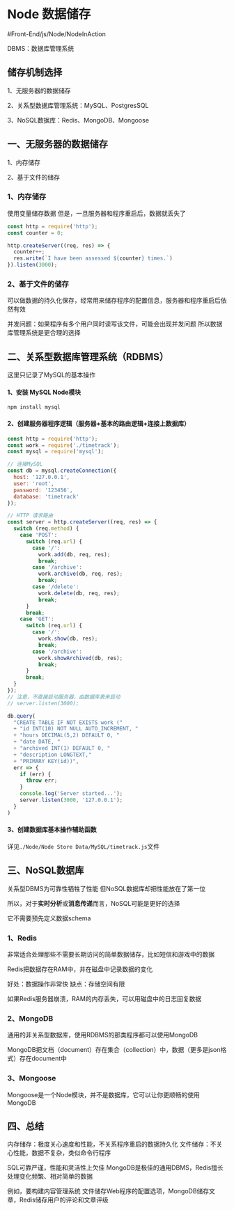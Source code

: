 # Node 数据储存
#Front-End/js/Node/NodeInAction

DBMS：数据库管理系统

## 储存机制选择
1、无服务器的数据储存

2、关系型数据库管理系统：MySQL、PostgresSQL

3、NoSQL数据库：Redis、MongoDB、Mongoose


## 一、无服务器的数据储存
1、内存储存

2、基于文件的储存

### 1、内存储存
使用变量储存数据
但是，一旦服务器和程序重启后，数据就丢失了
```js
const http = require('http');
const counter = 0;

http.createServer((req, res) => {
  counter++;
  res.write(`I have been assessed ${counter} times.`)
}).listen(3000);
```


### 2、基于文件的储存
可以做数据的持久化保存，经常用来储存程序的配置信息，服务器和程序重启后依然有效

并发问题：如果程序有多个用户同时读写该文件，可能会出现并发问题
所以数据库管理系统是更合理的选择


## 二、关系型数据库管理系统（RDBMS）
这里只记录了MySQL的基本操作

#### 1、安装 MySQL Node模块
```
npm install mysql
```

#### 2、创建服务器程序逻辑（服务器+基本的路由逻辑+连接上数据库）
```js
const http = require('http');
const work = require('./timetrack');
const mysql = require('mysql');

// 连接MySQL
const db = mysql.createConnection({
  host: '127.0.0.1',
  user: 'root',
  password: '123456',
  database: 'timetrack'
});

// HTTP 请求路由
const server = http.createServer((req, res) => {
  switch (req.method) {
    case 'POST':
      switch (req.url) {
        case '/':
          work.add(db, req, res);
          break;
        case '/archive':
          work.archive(db, req, res);
          break;
        case '/delete':
          work.delete(db, req, res);
          break;
      }
      break;
    case 'GET':
      switch (req.url) {
        case '/':
          work.show(db, res);
          break;
        case '/archive':
          work.showArchived(db, res);
          break;
      }
      break;
  }
});
// 注意，不直接启动服务器，由数据库表来启动
// server.listen(3000);

db.query(
  "CREATE TABLE IF NOT EXISTS work (" 
  + "id INT(10) NOT NULL AUTO_INCREMENT, " 
  + "hours DECIMAL(5,2) DEFAULT 0, " 
  + "date DATE, " 
  + "archived INT(1) DEFAULT 0, " 
  + "description LONGTEXT,"
  + "PRIMARY KEY(id))",
  err => {
    if (err) {
      throw err;
    }
    console.log('Server started...');
    server.listen(3000, '127.0.0.1');
  }
)
```

#### 3、创建数据库基本操作辅助函数

详见`./Node/Node Store Data/MySQL/timetrack.js`文件

## 三、NoSQL数据库
关系型DBMS为可靠性牺牲了性能
但NoSQL数据库却把性能放在了第一位

所以，对于**实时分析**或**消息传递**而言，NoSQL可能是更好的选择

它不需要预先定义数据schema

### 1、Redis
非常适合处理那些不需要长期访问的简单数据储存，比如短信和游戏中的数据

Redis把数据存在RAM中，并在磁盘中记录数据的变化

好处：数据操作非常快
缺点：存储空间有限

如果Redis服务器崩溃，RAM的内存丢失，可以用磁盘中的日志回复数据

### 2、MongoDB
通用的非关系型数据库，使用RDBMS的那类程序都可以使用MongoDB

MongoDB把文档（document）存在集合（collection）中，数据（更多是json格式）存在document中

### 3、Mongoose
Mongoose是一个Node模块，并不是数据库，它可以让你更顺畅的使用MongoDB


## 四、总结
内存储存：极度关心速度和性能，不关系程序重启的数据持久化
文件储存：不关心性能，数据不复杂，类似命令行程序

SQL可靠严谨，性能和灵活性上欠佳
MongoDB是极佳的通用DBMS，Redis擅长处理变化频繁、相对简单的数据

例如，要构建内容管理系统
文件储存Web程序的配置选项，MongoDB储存文章，Redis储存用户的评论和文章评级


